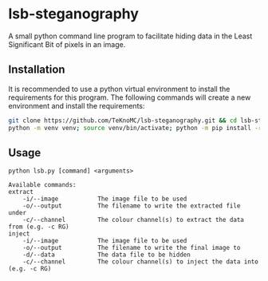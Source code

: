 # lsb-steganography
A small python command line program to facilitate hiding data in the Least Significant Bit of pixels in an image.

## Installation
It is recommended to use a python virtual environment to install the requirements for this program. The following commands will create a new environment and install the requirements:
```bash
git clone https://github.com/TeKnoMC/lsb-steganography.git && cd lsb-steganography
python -m venv venv; source venv/bin/activate; python -m pip install -r requirements.txt
```

## Usage
```
python lsb.py [command] <arguments>

Available commands:
extract
	-i/--image           The image file to be used
	-o/--output          The filename to write the extracted file under
	-c/--channel         The colour channel(s) to extract the data from (e.g. -c RG)
inject
	-i/--image           The image file to be used
	-o/--output          The filename to write the final image to
	-d/--data            The data file to be hidden
	-c/--channel         The colour channel(s) to inject the data into (e.g. -c RG)
```
